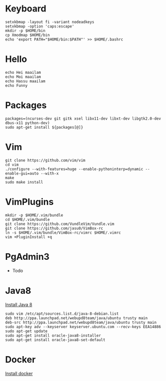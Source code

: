 # Keyboard
    setxkbmap -layout fi -variant nodeadkeys
    setxkbmap -option 'caps:escape'
    mkdir -p $HOME/bin
    cp Xmodmap $HOME/bin
    echo 'export PATH="$HOME/bin:$PATH"' >> $HOME/.bashrc

# Hello
    echo Hei maailam
    echo Moi maailam
    echo Hassu maailam
    echo Funny

# Packages
    packages=(ncurses-dev git gitk xsel libx11-dev libxt-dev libgtk2.0-dev dbus-x11 python-dev)
    sudo apt-get install ${packages[@]}

# Vim
    git clone https://github.com/vim/vim
    cd vim
    ./configure --with-features=huge --enable-pythoninterp=dynamic --enable-gui=auto --with-x
    make
    sudo make install

# VimPlugins
    mkdir -p $HOME/.vim/bundle
    cd $HOME/.vim/bundle
    git clone https://github.com/VundleVim/Vundle.vim
    git clone https://github.com/jasu0/VimBox-rc
    ln -s $HOME/.vim/bundle/VimBox-rc/vimrc $HOME/.vimrc
    vim +PluginInstall +q

# PgAdmin3
- Todo

# Java8

[Install Java 8](http://www.webupd8.org/2014/03/how-to-install-oracle-java-8-in-debian.html)

    sudo vim /etc/apt/sources.list.d/java-8-debian.list
    deb http://ppa.launchpad.net/webupd8team/java/ubuntu trusty main
    deb-src http://ppa.launchpad.net/webupd8team/java/ubuntu trusty main
    sudo apt-key adv --keyserver keyserver.ubuntu.com --recv-keys EEA14886
    sudo apt-get update
    sudo apt-get install oracle-java8-installer
    sudo apt-get install oracle-java8-set-default

# Docker

[Install docker](https://docs.docker.com/engine/installation/linux/debian/)
